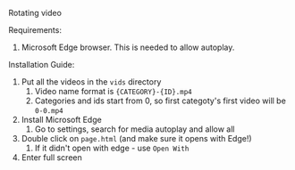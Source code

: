 Rotating video

Requirements:
1. Microsoft Edge browser. This is needed to allow autoplay.
   
Installation Guide:
1. Put all the videos in the `vids` directory
   1. Video name format is `{CATEGORY}-{ID}.mp4`
   2. Categories and ids start from 0, so first categoty's first video will be `0-0.mp4`
2. Install Microsoft Edge
   1. Go to settings, search for media autoplay and allow all
3. Double click on `page.html` (and make sure it opens with Edge!)
   1. If it didn't open with edge - use `Open With`
4. Enter full screen
